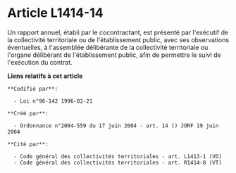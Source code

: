 # Article L1414-14

Un rapport annuel, établi par le cocontractant, est présenté par l'exécutif de la collectivité territoriale ou de
l'établissement public, avec ses observations éventuelles, à l'assemblée délibérante de la collectivité territoriale ou
l'organe délibérant de l'établissement public, afin de permettre le suivi de l'exécution du contrat.

**Liens relatifs à cet article**

	**Codifié par**:

	  - Loi n°96-142 1996-02-21

	**Créé par**:

	  - Ordonnance n°2004-559 du 17 juin 2004 - art. 14 () JORF 19 juin 2004

	**Cité par**:

	  - Code général des collectivités territoriales - art. L1413-1 (VD)
	  - Code général des collectivités territoriales - art. R1414-8 (VT)
